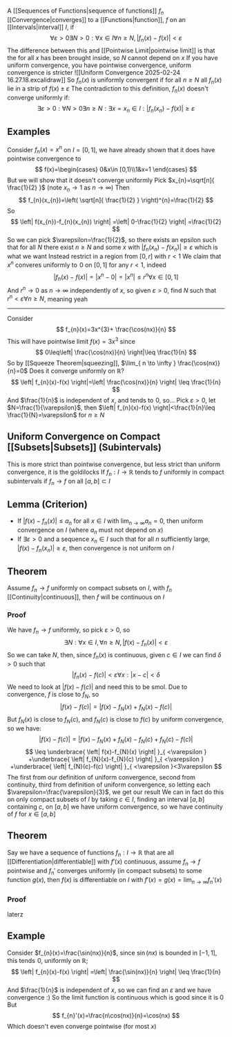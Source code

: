 A [[Sequences of Functions|sequence of functions]] $f_{n}$ [[Convergence|converges]] to a [[Functions|function]], $f$ on an [[Intervals|interval]] $I$, if
$$
\forall\varepsilon>0\exists N>0:\forall x\in I\forall n\geq N,\left| f_{n}(x)-f(x) \right|<\varepsilon 
$$
The difference between this and [[Pointwise Limit|pointwise limit]] is that the for all $x$ has been brought inside, so $N$ cannot depend on $x$
If you have uniform convergence, you have pointwise convergence, uniform convergence is stricter
![[Uniform Convergence 2025-02-24 16.27.18.excalidraw]]
So $f_{n}(x)$ is uniformly convergent if for all $n\geq N$ all $f_{n}(x)$ lie in a strip of $f(x)\pm\varepsilon$ 
The contradiction to this definition, $f_{n}(x)$ doesn't converge uniformly if:
$$
\exists\varepsilon>0:\forall N>0\exists n\geq N:\exists x=x_{n}\in I:\left| f_{n}(x_{n})-f(x) \right|\geq\varepsilon 
$$
## Examples
Consider $f_{n}(x)=x^{n}$ on $I=[0,1]$, we have already shown that it does have pointwise convergence to
$$
f(x)=\begin{cases}
0&x\in [0,1)\\1&x=1
\end{cases}
$$
But we will show that it doesn't converge uniformly
Pick $x_{n}=\sqrt[n]{ \frac{1}{2} }$ (note $x_{n}\to 1$ as $n\to \infty$)
Then 
$$
f_{n}(x_{n})=\left( \sqrt[n]{ \frac{1}{2} } \right)^{n}=\frac{1}{2}
$$
So
$$
\left| f(x_{n})-f_{n}(x_{n}) \right| =\left| 0-\frac{1}{2} \right| =\frac{1}{2}
$$
So we can pick $\varepsilon=\frac{1}{2}$, so there exists an epsilon such that for all $N$ there exist $n\geq N$ and some $x$ with $\left| f_{n}(x_{n})-f(x_{n}) \right|\geq\varepsilon$ which is what we want
Instead restrict in a region from $[0,r]$ with $r<1$
We claim that $x^{n}$ converes uniformly to $\hspace{0pt}0$ on $[0,1]$ for any $r<1$, indeed
$$
\left| f_{n}(x)-f(x) \right| =\left| x^{n}-0 \right| =\left| x^{n} \right| \leq r^{n}\forall x\in [0,1]
$$
And $r^{n}\to 0$ as $n\to \infty$ independently of $x$, so given $\varepsilon>0$, find $N$ such that $r^{n}<\varepsilon \forall n\geq N$, meaning yeah
___
Consider
$$
f_{n}(x)=3x^{3}+ \frac{\cos(nx)}{n}
$$
This will have pointwise limit $f(x)=3x^{3}$ since 
$$
0\leq\left|  \frac{\cos(nx)}{n} \right|\leq \frac{1}{n} 
$$
So by [[Squeeze Theorem|squeezing]], $\lim_{ n \to \infty } \frac{\cos(nx)}{n}=0$
Does it converge uniformly on $\mathbb{R}$?
$$
\left| f_{n}(x)-f(x) \right|=\left| \frac{\cos(nx)}{n} \right| \leq \frac{1}{n}
$$
And $\frac{1}{n}$ is independent of $x$, and tends to $\hspace{0pt}0$, so...
Pick $\varepsilon>0$, let $N=\frac{1}{\varepsilon}$, then $\left| f_{n}(x)-f(x) \right|<\frac{1}{n}\leq \frac{1}{N}=\varepsilon$ for $n\geq N$
## Uniform Convergence on Compact [[Subsets|Subsets]] (Subintervals)
This is more strict than pointwise convergence, but less strict than uniform convergence, it is the goldilocks
If $f_{n}:I\to \mathbb{R}$ tends to $f$ uniformly in compact subintervals if $f_{n}\to f$ on all $[a,b]\subset I$
## Lemma (Criterion)
- If $\left| f(x)-f_{n}(x) \right|\leq a_{n}$ for all $x\in I$ with $\lim_{ n \to \infty }a_{n}=0$, then uniform convergence on $I$ (where $a_{n}$ must not depend on $x$)
- If $\exists\varepsilon>0$ and a sequence $x_{n}\in I$ such that for all $n$ sufficiently large, $\left| f(x)-f_{n}(x_{n}) \right|\geq\varepsilon$, then convergence is not uniform on $I$
## Theorem
Assume $f_{n}\to f$ uniformly on compact subsets on $I$, with $f_{n}$ [[Continuity|continuous]], then $f$ will be continuous on $I$
### Proof
We have $f_{n}\to f$ uniformly, so pick $\varepsilon>0$, so
$$
\exists N:\forall x\in I,\forall n\geq N,\left| f(x)-f_{n}(x) \right| <\varepsilon
$$
So we can take $N$, then, since $f_{n}(x)$ is continuous, given $c\in I$ we can find $\delta>0$ such that 
$$
|f_{n}(x)-f(c)|<\varepsilon \forall x:\left| x-c \right|<\delta
$$
We need to look at $\left| f(x)-f(c) \right|$ and need this to be smol. Due to convergence, $f$ is close to $f_{N}$, so
$$
\left| f(x)-f(c) \right| =\left| f(x)-f_{N}(x)+f_{N}(x)-f(c) \right| 
$$
But $f_{N}(x)$ is close to $f_{N}(c)$, and $f_{N}(c)$ is close to $f(c)$ by uniform convergence, so we have:
$$
\left| f(x)-f(c) \right| =\left| f(x)-f_{N}(x)+f_{N}(x)-f_{N}(c)+f_{N}(c)-f(c) \right|
$$
$$
 \leq \underbrace{ \left| f(x)-f_{N}(x) \right| }_{ <\varepsilon } +\underbrace{ \left| f_{N}(x)-f_{N}(c) \right| }_{ <\varepsilon } +\underbrace{  \left| f_{N}(c)-f(c) \right|  }_{ <\varepsilon }<3\varepsilon
$$
The first from our definition of uniform convergence, second from continuity, third from definition of uniform convergence, so letting each $\varepsilon=\frac{\varepsilon}{3}$, we get our result
We can in fact do this on only compact subsets of $I$ by taking $c\in I$, finding an interval $[a,b]$ containing $c$, on $[a,b]$ we have uniform convergence, so we have continuity of $f$ for $x\in[a,b]$ 
## Theorem
Say we have a sequence of functions $f_{n}:I\to \mathbb{R}$ that are all [[Differentiation|differentiable]] with $f'(x)$ continuous, assume $f_{n}\to f$ pointwise and $f_{n}'$ converges uniformly (in compact subsets) to some function $g(x)$, then $f(x)$ is differentiable on $I$ with $f'(x)=g(x)=\lim_{ n \to \infty }f_{n}'(x)$ 
### Proof
laterz
## Example
Consider $f_{n}(x)=\frac{\sin(nx)}{n}$, since $\sin(nx)$ is bounded in $[-1,1]$, this tends $\hspace{0pt}0$, uniformly on $\mathbb{R}$;
$$
\left| f_{n}(x)-f(x) \right| =\left| \frac{\sin(nx)}{n} \right| \leq \frac{1}{n}
$$
And $\frac{1}{n}$ is independent of $x$, so we can find an $\varepsilon$ and we have convergence :)
So the limit function is continuous which is good since it is 0
But 
$$
f_{n}'(x)=\frac{n\cos(nx)}{n}=\cos(nx)
$$
Which doesn't even converge pointwise (for most $x$)